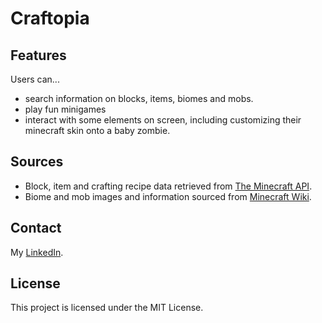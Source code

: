 # Craftopia

## Features
Users can...
- search information on blocks, items, biomes and mobs.
- play fun minigames
- interact with some elements on screen, including customizing their minecraft skin onto a baby zombie.

## Sources
- Block, item and crafting recipe data retrieved from [The Minecraft API](https://anish-shanbhag.stoplight.io/docs/minecraft-api/8e768e6831f6c-the-minecraft-api).
- Biome and mob images and information sourced from [Minecraft Wiki](https://minecraft.wiki/).

## Contact
My [LinkedIn](https://www.linkedin.com/in/siri-jelsa-viren/).

## License
This project is licensed under the MIT License.


